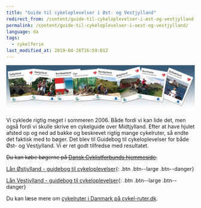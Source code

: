 ```yaml
---
title: "Guide til cykeloplevelser i Øst- og Vestjylland"
redirect_from: /content/guide-til-cykeloplevelser-i-øst-og-vestjylland
permalink: /content/guide-til-cykeloplevelser-i-oest-og-vestjylland/
language: da
tags:
  - cykelferie
last_modified_at: 2019-04-26T16:59:01Z
---
```


![Forside til Guide til cykeloplevelser i Øst- og Vestjylland](/assets/images/baggrundmedforsider_0.jpg)

Vi cyklede rigtig meget i sommeren 2006. Både fordi vi kan lide det, men også fordi vi skulle skrive en cykelguide over Midtjylland. Efter at have hjulet afsted op og ned ad bakke og beskrevet rigtig mange cykelruter, så endte det faktisk med to bøger. Det blev til Guidebog til cykeloplevelser for både Øst- og Vestjylland. Vi er ret godt tilfredse med resultatet.

<del>Du kan købe bøgerne på [Dansk Cyklistforbunds hjemmeside](http://www.dcf.dk/).</del>

[Lån Østjylland - guidebog til cykeloplevelser](https://bibliotek.dk/da/work/870970-basis%3A26917603){: .btn .btn--large .btn--danger}

[Lån Vestjylland - guidebog til cykeloplevelser](https://bibliotek.dk/da/work/870970-basis%3A26918979){: .btn .btn--large .btn--danger}

Du kan læse mere om [cykelruter i Danmark på cykel-ruter.dk](https://www.cykel-ruter.dk/cykelruter-danmark/).
